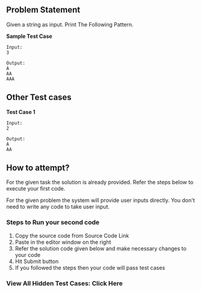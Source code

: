 ## Problem Statement
Given a string as input. Print The Following Pattern.

**Sample Test Case**
```
Input:
3

Output:
A
AA
AAA
```
## Other Test cases

**Test Case 1**
```
Input:
2

Output:
A
AA
```
## How to attempt?
For the given task the solution is already provided. Refer the steps below to execute your first code.

For the given problem the system will provide user inputs directly. You don't need to write any code to take user input.

### Steps to Run your second code
1. Copy the source code from Source Code Link
2. Paste in the editor window on the right
3. Refer the solution code given below and make necessary changes to your code
4. Hit Submit button
5. If you followed the steps then your code will pass test cases
### View All Hidden Test Cases: Click Here

